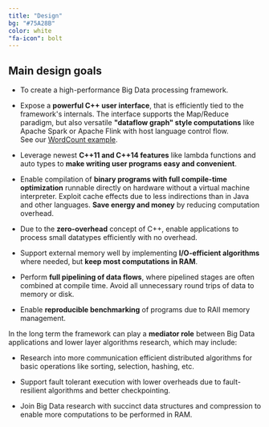 ```yaml
---
title: "Design"
bg: "#75A28B"
color: white
"fa-icon": bolt
---
```


## Main design goals

- To create a high-performance Big Data processing framework.

- Expose a **powerful C++ user interface**, that is efficiently tied to the framework's internals. The interface supports the Map/Reduce paradigm, but also versatile **"dataflow graph" style computations** like Apache Spark or Apache Flink with host language control flow.<br>
See our [WordCount example](http://i10login.iti.kit.edu/c7adox/word__count_8hpp_source.html#l00035).

- Leverage newest **C++11 and C++14 features** like lambda functions and auto types to **make writing user programs easy and convenient**.

- Enable compilation of **binary programs with full compile-time optimization** runnable directly on hardware without a virtual machine interpreter. Exploit cache effects due to less indirections than in Java and other languages. **Save energy and money** by reducing computation overhead.

- Due to the **zero-overhead** concept of C++, enable applications to process small datatypes efficiently with no overhead.

- Support external memory well by implementing **I/O-efficient algorithms** where needed, but **keep most computations in RAM**.

- Perform **full pipelining of data flows**, where pipelined stages are often combined at compile time. Avoid all unnecessary round trips of data to memory or disk.

- Enable **reproducible benchmarking** of programs due to RAII memory management.

In the long term the framework can play a **mediator role** between Big Data applications and lower layer algorithms research, which may include:

- Research into more communication efficient distributed algorithms for basic operations like sorting, selection, hashing, etc.

- Support fault tolerant execution with lower overheads due to fault-resilient algorithms and better checkpointing.

- Join Big Data research with succinct data structures and compression to enable more computations to be performed in RAM.
